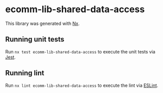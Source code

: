 # ecomm-lib-shared-data-access

This library was generated with [Nx](https://nx.dev).

## Running unit tests

Run `nx test ecomm-lib-shared-data-access` to execute the unit tests via [Jest](https://jestjs.io).

## Running lint

Run `nx lint ecomm-lib-shared-data-access` to execute the lint via [ESLint](https://eslint.org/).
